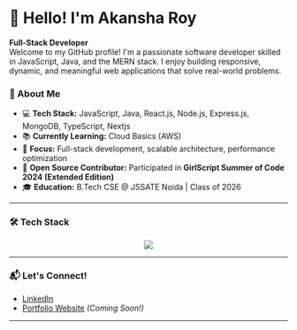 # 👋 Hello! I'm Akansha Roy

**Full-Stack Developer**  
Welcome to my GitHub profile! I'm a passionate software developer skilled in JavaScript, Java, and the MERN stack. I enjoy building responsive, dynamic, and meaningful web applications that solve real-world problems.

### 🚀 About Me
- 💻 **Tech Stack:** JavaScript, Java, React.js, Node.js, Express.js, MongoDB, TypeScript, Nextjs
- 📚 **Currently Learning:** Cloud Basics (AWS)
- 🎯 **Focus:** Full-stack development, scalable architecture, performance optimization
- 🤝 **Open Source Contributor:** Participated in **GirlScript Summer of Code 2024 (Extended Edition)**
- 🎓 **Education:** B.Tech CSE @ JSSATE Noida | Class of 2026

---

### 🛠️ Tech Stack
<div align="center">
  <img src="https://skillicons.dev/icons?i=html,css,js,react,nodejs,express,mongodb,java,git,github,postman,nextjs,ts" />
</div>

---

### 📬 Let's Connect!
- [LinkedIn](https://www.linkedin.com/in/akansha-roy-1a820625a/)
- [Portfolio Website](#) *(Coming Soon!)*

---

